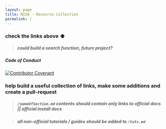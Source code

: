 ```yaml
---
layout: page
title: NISA - Resource Collection
permalink: /
---
```

### check the links above ⬆️ 
> ##### could build a search function, future project?
##### Code of Conduct
[![Contributor Covenant](https://img.shields.io/badge/Contributer%20Covenant-v2.0-red)](https://www.contributor-covenant.org/version/2/0/code_of_conduct/)

### help build a useful collection of links, make some additions and create a pull-request 

> ##### ```/nameOfSection.md``` contents should contain only links to official docs || official install docs 

> ##### all non-official tutorials / guides should be added to ```/tuts.md```
